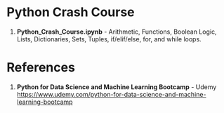 # Python Crash Course 

1.  **Python_Crash_Course.ipynb** - Arithmetic, Functions, Boolean Logic, Lists, Dictionaries, Sets, Tuples, if/elif/else, for, and while loops.  

#  References
1.  **Python for Data Science and Machine Learning Bootcamp** - Udemy   
	https://www.udemy.com/python-for-data-science-and-machine-learning-bootcamp
